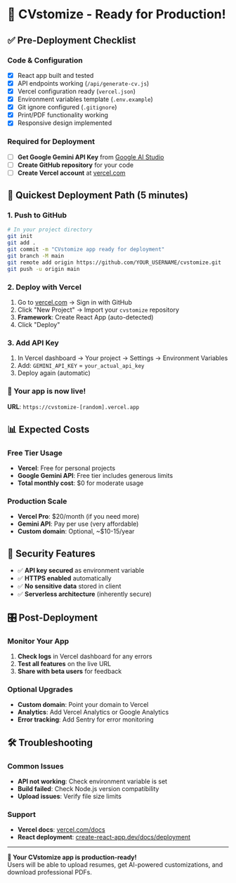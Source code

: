 # 🚀 CVstomize - Ready for Production!

## ✅ Pre-Deployment Checklist

### Code & Configuration
- [x] React app built and tested
- [x] API endpoints working (`/api/generate-cv.js`)
- [x] Vercel configuration ready (`vercel.json`)
- [x] Environment variables template (`.env.example`)
- [x] Git ignore configured (`.gitignore`)
- [x] Print/PDF functionality working
- [x] Responsive design implemented

### Required for Deployment
- [ ] **Get Google Gemini API Key** from [Google AI Studio](https://makersuite.google.com/app/apikey)
- [ ] **Create GitHub repository** for your code
- [ ] **Create Vercel account** at [vercel.com](https://vercel.com)

## 🎯 Quickest Deployment Path (5 minutes)

### 1. Push to GitHub
```bash
# In your project directory
git init
git add .
git commit -m "CVstomize app ready for deployment"
git branch -M main
git remote add origin https://github.com/YOUR_USERNAME/cvstomize.git
git push -u origin main
```

### 2. Deploy with Vercel
1. Go to [vercel.com](https://vercel.com) → Sign in with GitHub
2. Click "New Project" → Import your `cvstomize` repository
3. **Framework**: Create React App (auto-detected)
4. Click "Deploy"

### 3. Add API Key
1. In Vercel dashboard → Your project → Settings → Environment Variables
2. Add: `GEMINI_API_KEY` = `your_actual_api_key`
3. Deploy again (automatic)

### 🎉 Your app is now live!
**URL**: `https://cvstomize-[random].vercel.app`

## 📊 Expected Costs

### Free Tier Usage
- **Vercel**: Free for personal projects
- **Google Gemini API**: Free tier includes generous limits
- **Total monthly cost**: $0 for moderate usage

### Production Scale
- **Vercel Pro**: $20/month (if you need more)
- **Gemini API**: Pay per use (very affordable)
- **Custom domain**: Optional, ~$10-15/year

## 🔐 Security Features

- ✅ **API key secured** as environment variable
- ✅ **HTTPS enabled** automatically
- ✅ **No sensitive data** stored in client
- ✅ **Serverless architecture** (inherently secure)

## 🎛️ Post-Deployment

### Monitor Your App
1. **Check logs** in Vercel dashboard for any errors
2. **Test all features** on the live URL
3. **Share with beta users** for feedback

### Optional Upgrades
- **Custom domain**: Point your domain to Vercel
- **Analytics**: Add Vercel Analytics or Google Analytics
- **Error tracking**: Add Sentry for error monitoring

## 🛠️ Troubleshooting

### Common Issues
- **API not working**: Check environment variable is set
- **Build failed**: Check Node.js version compatibility
- **Upload issues**: Verify file size limits

### Support
- **Vercel docs**: [vercel.com/docs](https://vercel.com/docs)
- **React deployment**: [create-react-app.dev/docs/deployment](https://create-react-app.dev/docs/deployment/)

---

**🎯 Your CVstomize app is production-ready!**  
Users will be able to upload resumes, get AI-powered customizations, and download professional PDFs.
